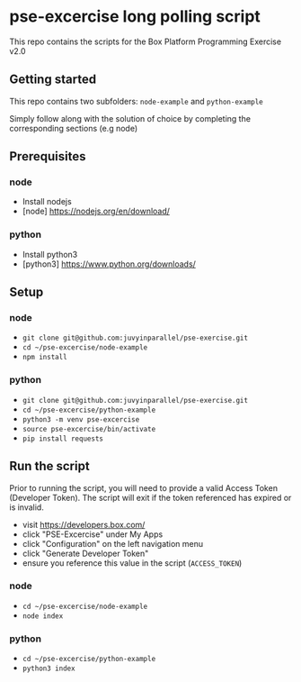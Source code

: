 # pse-excercise long polling script
This repo contains the scripts for the Box Platform Programming Exercise v2.0

## Getting started
This repo contains two subfolders:
`node-example` and `python-example`

Simply follow along with the solution of choice by completing the corresponding sections (e.g node)

## Prerequisites

### node
- Install nodejs
- [node] https://nodejs.org/en/download/

### python
- Install python3
- [python3] https://www.python.org/downloads/

## Setup

### node
- `git clone git@github.com:juvyinparallel/pse-exercise.git`
- `cd ~/pse-excercise/node-example`
- `npm install`

### python
- `git clone git@github.com:juvyinparallel/pse-exercise.git`
- `cd ~/pse-excercise/python-example`
- `python3 -m venv pse-excercise`
- `source pse-excercise/bin/activate`
- `pip install requests`

## Run the script
Prior to running the script, you will need to provide a valid Access Token (Developer Token). The script will exit if the token referenced has expired or is invalid.

- visit https://developers.box.com/
- click "PSE-Excercise" under My Apps
- click "Configuration" on the left navigation menu
- click "Generate Developer Token"
- ensure you reference this value in the script (`ACCESS_TOKEN`)

### node
- `cd ~/pse-excercise/node-example`
- `node index`

### python
- `cd ~/pse-excercise/python-example`
- `python3 index`
